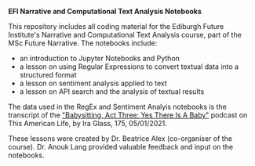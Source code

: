 __EFI Narrative and Computational Text Analysis Notebooks__

This repository includes all coding material for the Ediburgh Future Institute's Narrative and Computational Text Analysis course, part of the MSc Future Narrative.  The notebooks include:

- an introduction to Jupyter Notebooks and Python
- a lesson on using Regular Expressions to convert textual data into a structured format
- a lesson on sentiment analysis applied to text
- a lesson on API search and the analysis of textual results 

The data used in the RegEx and Sentiment Analyis notebooks is the transcript of the ["Babysitting, Act Three: Yes There Is A Baby"](https://www.thisamericanlife.org/175/babysitting) podcast on This American Life, by Ira Glass, 175, 05/01/2021.

These lessons were created by Dr. Beatrice Alex (co-organiser of the course). Dr. Anouk Lang provided valuable feedback and input on the notebooks.
